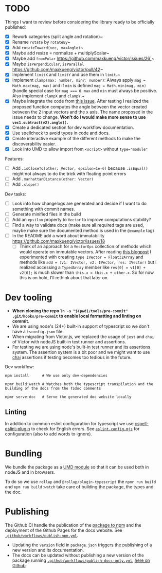 # TODO

Things I want to review before considering the library ready to be officially published:

- [x] Rework categories (split angle and rotation)~
- [x] Rename `rotate` by `rotateBy`~
- [x] Add `rotateToward(vec, maxAngle)`~
- [x] Maybe add resize = normalize + multiplyScalar~
- [x] Maybe add `fromPolar` https://github.com/maxkueng/victor/issues/26`~
- [x] Maybe `isPerpendicular`, `isParallel` https://github.com/maxkueng/victor/pull/42~
- [x] Implement `limitX` and `limitY` and use them in `limit`.~
- [x] Implement `clamp(max: number, min?: number)`: Always apply `mag = Math.max(mag, max)` and if `min` is defined `mag = Math.min(mag, min)` (handle special case for `mag === 0`. `max` and `min` must always be positive. Also implement `clampX` and `clampY`.~
- [x] Maybe integrate the code from [this issue](https://github.com/maxkueng/victor/issues/30). After testing I realized the proposed function computes the angle between the vector created between the 2 input vectors and the x axis. The name proposed in the issue needs to change. **Won't do I would make more sense to use `vec1.subtract(v2).angle()`.**
- [x] Create a dedicated section for dev workflow documentation.
- [x] Use spellcheck to avoid typos in code and docs.
- [x] Create interactive example of the different methods to make the discoverability easier.
- [x] Look into UMD to allow import from `<script>` without `type="module"`

Features:

- [ ] Add `.isCloseTo(other: Vector, epsilon=1e-6)` because `.isEqual()` might not always to do the trick with floating point errors
- [ ] Add `.manhattanDistance(other: Vector)`
- [ ] Add `.slope()`

Dev tasks:

- [ ] Look into how changelogs are generated and decide if I want to do something with commit names.
- [ ] Generate minified files in the build
- [ ] Add an `epsilon` property to `Vector` to improve computations stability?
- [ ] Find a way to validate docs (make sure all required tags are used, maybe make sure the documented method is used in the `@example` tag)
- [ ] In the README add a word about immutability https://github.com/maxkueng/victor/issues/18
    - [ ] Think of an approach for a `VectorOps` collection of methods which would operate on immutable vectors. After reading [this blogpost](https://blog.tojicode.com/2012/04/if-i-built-physics-engine.html) I experimented with creating `type IVector = Float32Array` and methods like `add = (v1: IVector, v2: IVector, res: IVector)` but I realized accessing a `TypedArray` member like `res[0] = v1[0] + v2[0];` is much slower than `this.x = this.x + other.x`. So for now this is on hold, I'll rethink about that later on.

# Dev tooling

- **When cloning the repo `ln -s "$(pwd)/tools/pre-commit" .git/hooks/pre-commit` to enable local formatting and linting on commit.**
- We are using node's (24+) built-in support of typescript so we don't have a `tsconfig.json` file.
- When migrating from Victor.js, we replaced the usage of `jest` and `chai` of Victor with nodeJS built-in test runner and assertions.
- For testing we are using node's [built-in test runner](https://nodejs.org/api/test.html) and its assertions system. The assertion system is a bit poor and we might want to use [chai](https://www.npmjs.com/package/chai) assertions if testing becomes too tedious in the future.

Dev workflow:

```shell
npm install      # We use only dev-dependencies

npmr build:watch # Watches both the typescript transpilation and the building of the docs from the TSdoc comments

npmr serve:doc   # Serve the generated doc website locally
```

## Linting

In addition to common eslint configuration for typescript we use [cspell-eslint-plugin](https://github.com/streetsidesoftware/cspell/tree/main/packages/cspell-eslint-plugin) to check for English errors. See [`eslint.config.mjs`](./eslint-config.mjs) for configuration (also to add words to ignore).

# Bundling

We bundle the package as a [UMD module](https://www.typescriptlang.org/docs/handbook/declaration-files/templates/global-plugin-d-ts.html) so that it can be used both in nodeJS and in browsers.

To do so we use `rollup` and `@rollup/plugin-typescript` the `npmr run build` and `npm run build:watch` take care of building the package, the types and the doc.

# Publishing

The Github CI handle the publication of the [package to npm](https://www.npmjs.com/package/simple-vector) and the deployment of the Github Pages for the docs website. See [`.github/workflows/publish-npm.yml`](.github/workflows/publish-npm.yml).

- Updating the `version` field in `package.json` triggers the publishing of a new version and its documentation.
- The docs can be updated without publishing a new version of the package running [`.github/workflows/publish-docs-only.yml`](.github/workflows/publish-docs-only.yml), [here on Github](https://github.com/statox/simple-vector.ts/actions/workflows/publish-docs-only.yml)
